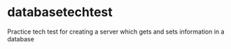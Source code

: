 # databasetechtest
Practice tech test for creating a server which gets and sets information in a database
